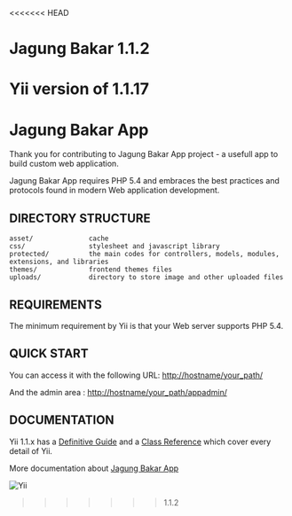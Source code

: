 <<<<<<< HEAD
# Jagung Bakar 1.1.2

Yii version of 1.1.17
=======
Jagung Bakar App
============

Thank you for contributing to Jagung Bakar App project - a usefull app to build custom web application.

Jagung Bakar App requires PHP 5.4 and embraces the best practices and protocols found in modern Web application development.

DIRECTORY STRUCTURE
-------------------

```
asset/              cache
css/                stylesheet and javascript library
protected/          the main codes for controllers, models, modules, extensions, and libraries
themes/             frontend themes files
uploads/            directory to store image and other uploaded files
```


REQUIREMENTS
------------

The minimum requirement by Yii is that your Web server supports PHP 5.4.

QUICK START
-----------

You can access it with the following URL:
[http://hostname/your_path/](http://hostname/your_path/)

And the admin area :
[http://hostname/your_path/appadmin/](http://hostname/your_path/appadmin/)


DOCUMENTATION
-------------

Yii 1.1.x has a [Definitive Guide](http://www.yiiframework.com/doc/guide/) and 
a [Class Reference](http://www.yiiframework.com/doc/api) which cover every detail of Yii.

More documentation about [Jagung Bakar App](http://www.jagungbakar.web.id)

![Yii](https://img.shields.io/badge/Powered_by-Yii_Framework-green.svg?style=flat)
>>>>>>> 1.1.2
